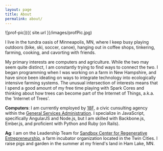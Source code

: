 ```yaml
---
layout: page
title: About
permalink: about/
---
```


![prof-pic]({{ site.url }}/images/profPic.jpg)

I live in the tundra oasis of Minneapolis, MN, where I keep busy playing outdoors (bike, ski, soccer, canoe), hanging out in coffee shops, tinkering, farming, cooking, and cavorting with friends. 

My primary interests are computers and agriculture. While the two may seem quite distinct, I am constantly trying to find ways to connect the two. I began programming when I was working on a farm in New Hampshire, and have since been ideating on ways to integrate technology into ecologically intensive farming systems. The unusual intersection of interests means that I spend a good amount of my free time playing with Spark Cores and thinking about how trees can become part of the Internet of Things, a.k.a. the 'Internet of Trees'.

**Computers**: I am currently employed by [18F](http://18f.gsa.gov), a civic cunsulting agency within the [General Services Administration](http://www.gsa.gov/). I specialize in JavaScript, specifically AngularJS and Node.js, but I am skilled with Backbone.js, Ember.js, and proficient with Python and Ruby (on Rails). 

**Ag**: I am on the Leadership Team for [Sandbox Center for Regenerative Entrepreneurship](http://sandboxcenter.com), a farm incubator organization located in the Twin Cities. I raise pigs and garden in the summer at my friend's land in Ham Lake, MN.